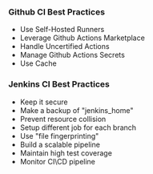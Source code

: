### Github CI Best Practices
- Use Self-Hosted Runners
- Leverage Github Actions Marketplace
- Handle Uncertified Actions
- Manage Github Actions Secrets
- Use Cache

### Jenkins CI Best Practices
- Keep it secure
- Make a backup of "jenkins_home"
- Prevent resource collision
- Setup different job for each branch
- Use "file fingerprinting"
- Build a scalable pipeline
- Maintain high test coverage
- Monitor CI\CD pipeline